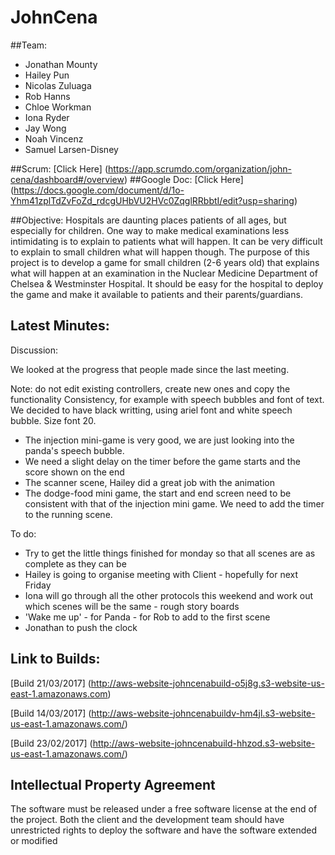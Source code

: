 # JohnCena
##Team:
* Jonathan Mounty 
* Hailey Pun
* Nicolas Zuluaga
* Rob Hanns
* Chloe Workman
* Iona Ryder
* Jay Wong
* Noah Vincenz
* Samuel Larsen-Disney

##Scrum:
[Click Here] (https://app.scrumdo.com/organization/john-cena/dashboard#/overview)
##Google Doc:
[Click Here] (https://docs.google.com/document/d/1o-Yhm41zplTdZvFoZd_rdcgUHbVU2HVc0ZqglRRbbtI/edit?usp=sharing)

##Objective:
Hospitals are daunting places patients of all ages, but especially for children. One way to make medical examinations less intimidating is to explain to patients what will happen. It can be very difficult to explain to small children what will happen though. The purpose of this project is to develop a game for small children (2-6 years old) that explains what will happen at an examination in the Nuclear Medicine Department of Chelsea & Westminster Hospital. It should be easy for the hospital to deploy the game and make it available to patients and their parents/guardians.

## Latest Minutes: 

 

Discussion:

We looked at the progress that people made since the last meeting. 

Note: do not edit existing controllers, create new ones and copy the functionality
Consistency, for example with speech bubbles and font of text. We decided to have black writting, using ariel font and white speech bubble. Size font 20.
- The injection mini-game is very good, we are just looking into the panda's speech bubble. 
- We need a slight delay on the timer before the game starts and the score shown on the end
- The scanner scene, Hailey did a great job with the animation
- The dodge-food mini game, the start and end screen need to be consistent with that of the injection mini game. We need to add the timer to the running scene.
 

To do:

- Try to get the little things finished for monday so that all scenes are as complete as they can be
- Hailey is going to organise meeting with Client - hopefully for next Friday
- Iona will go through all the other protocols this weekend and work out which scenes will be the same - rough story boards 
- 'Wake me up' - for Panda - for Rob to add to the first scene
- Jonathan to push the clock 


## Link to Builds: 
[Build 21/03/2017] (http://aws-website-johncenabuild-o5j8g.s3-website-us-east-1.amazonaws.com)

[Build 14/03/2017] (http://aws-website-johncenabuildv-hm4jl.s3-website-us-east-1.amazonaws.com/)

[Build 23/02/2017] (http://aws-website-johncenabuild-hhzod.s3-website-us-east-1.amazonaws.com/)

## Intellectual Property Agreement
The software must be released under a free software license at the end of the project. Both the client and the development team should have unrestricted rights to deploy the software and have the software extended or modified
